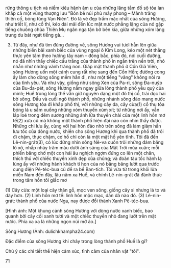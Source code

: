 rừng thông u tịch và niềm kiêu hãnh âm u của những lăng tẩm đồ sộ tỏa lan khắp cả một vùng thượng lưu "Bốn bề núi phủ mây phong – Mảnh trăng thiên cổ, bóng tùng Vạn Niên". Đó là vẻ đẹp trầm mặc nhất của sông Hương, như triết lí, như cổ thi, kéo dài mãi đến lúc mặt nước phẳng lặng của nó gặp tiếng chuông chùa Thiên Mụ ngân nga tận bờ bên kia, giữa những xóm làng trung du bát ngát tiếng gà...

3. Từ đây, như đã tìm đúng đường về, sông Hương vui tươi hẳn lên giữa những biền bãi xanh biếc của vùng ngoại ô Kim Long, kéo một nét thẳng thực yên tâm theo hướng tây nam – đông bắc, phía đó, nơi cuối đường, nó đã nhìn thấy chiếc cầu trắng của thành phố in ngần trên nền trời, nhỏ nhắn như những vành trăng non. Giáp mặt thành phố ở Cồn Giã Viên, sông Hương uốn một cánh cung rất nhẹ sang đến Cồn Hến; đường cong ấy làm cho dòng sông mềm hẳn đi, như một tiếng "vâng" không nói ra của tình yêu. Và như vậy, giống như sông Xen của Pa-ri, sông Đa-nuýp của Bu-đa-pét, sông Hương nằm ngay giữa lòng thành phố yêu quý của mình; Huế trong lòng thế vẫn giữ nguyên dạng một đô thị cổ, trải dọc hai bờ sông. Đầu và cuối ngõ thành phố, những nhánh sông đào mang nước sông Hương tỏa đi khắp phố thị, với những cây da, cây cừa(1) cổ thụ tỏa bóng lá u sầm xuống những xóm thuyền xúm xít; từ những nơi ấy, vẫn lấp loé trong đêm sương những ánh lửa thuyền chài của một linh hồn mơ tế(2) xưa cũ mà không một thành phố hiện đại nào còn nhìn thấy được. Những chi lưu ấy, cùng với hai hòn đảo nhỏ trên sông đã làm giảm hẳn lưu tốc của dòng nước, khiến cho sông Hương khi qua thành phố đã trôi đi chậm, thực chậm, cơ hồ chỉ còn là một mặt hồ yên tĩnh. Tôi đã đến Lê-nin-grát(3), có lúc đứng nhìn sông Nê-va cuốn trôi những đám băng lô xô, nhấp nháy trăm màu dưới ánh sáng của Mặt Trời mùa xuân; mỗi phiến băng chở một con hải âu nghịch ngợm đứng co lên một chân, thích thú với chiếc thuyền xinh đẹp của chúng; và đoàn tàu tốc hành lạ lùng ấy với những hành khách tí hon của nó băng băng lướt qua trước cung điện Pê-téc-bua cũ để ra bể Ban-tích. Tôi vừa từ trong khối lửa miền Nam đến đây, lâu năm xa Huế, và chính Lê-nin-grát đã đánh thức trong tâm hồn tôi giấc mơ

(1) Cây cừa: một loại cây thân gỗ, mọc ven sông, giống cây si nhưng lá to và dày hơn.
(2) Linh hồn mơ tế: linh hồn mộc mạc, dân dã nào đó.
(3) Lê-nin-grát: thành phố của nước Nga, nay được đổi thành Xanh Pê-téc-bua.

[Hình ảnh: Một khung cảnh sông Hương với dòng nước xanh biếc, bao quanh bởi cây cối xanh tươi và một chiếc thuyền nhỏ đang lướt trên mặt nước. Phía xa xa là những ngọn núi mờ ảo.]

Sông Hương (Ảnh: dulichkhampha24.com)

Đặc điểm của sông Hương khi chảy trong lòng thành phố Huế là gì?

Chú ý các chi tiết thể hiện cảm xúc, tình cảm của nhân vật "tôi".

71